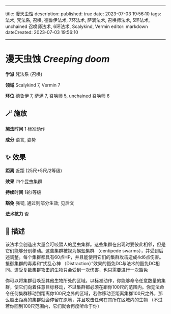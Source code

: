 
---
title: 漫天虫蚀
description: 
published: true
date: 2023-07-03 19:56:10
tags: 法术, 咒法系, 召唤, 德鲁伊法术, 7环法术, 萨满法术, 召唤师法术, 5环法术, unchained 召唤师法术, 6环法术, Scalykind, Vermin
editor: markdown
dateCreated: 2023-07-03 19:56:10

---

# **漫天虫蚀** *Creeping doom*

**学派** 咒法系 (召唤) 

**领域** Scalykind 7, Vermin 7

**环位** 德鲁伊 7, 萨满 7, 召唤师 5, unchained 召唤师 6

## 🪄 施放

**施法时间** 1 标准动作

**成分** 语言, 姿势

## ✨ 效果  

**距离** 近距 (25尺+5尺/2等级) 

**效果** 四个昆虫集群 

**持续时间** 1轮/等级 

**豁免** 强韧, 通过则部分生效; 见后文

**法术抗力** 否

## 📖 描述

该法术会创造出大量会叮咬蜇人的昆虫集群。这些集群在出现时要彼此相邻，但是它们能够分别移动。这些集群被视为蜈蚣集群 （centipede swarms），并受到后述调整。每个集群都具有60点HP，并且能使用它们的集群攻击造成4d6点伤害。抵御集群的毒素和“扰乱心神 （Distraction）”效果的豁免DC与法术的豁免DC相同。遭受复数集群攻击的生物只会受到一次伤害，也只需要进行一次豁免

你可以将集群召唤至其他生物所处的区域。以标准动作，你能够命令任意数量的集群，使它们向着任意目标移动，不过集群都必须在距你100尺的范围内。你无法命令任何集群移动到距离你100尺之外的区域，若你移动至距离集群100尺之外，那么超出距离的集群就会停留在原地，并且攻击任何在其所在区域内的生物 （不过若你回到100尺范围内，它们就会再度听命于你）
    